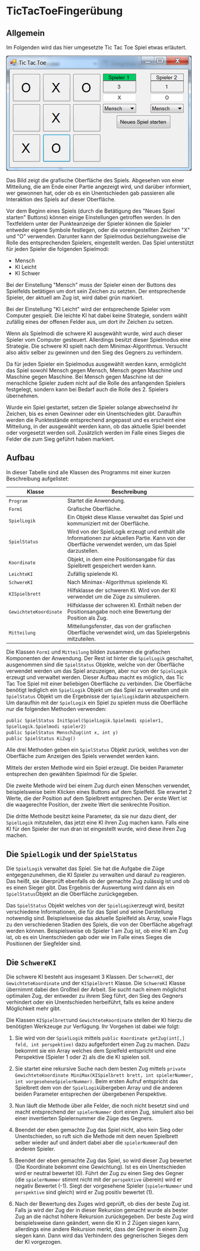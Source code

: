 # TicTacToeFingerübung

## Allgemein

Im Folgenden wird das hier umgesetzte Tic Tac Toe Spiel etwas erläutert.<p>
  
![Fenster](fenster.png)<p>

Das Bild zeigt die grafische Oberfläche des Spiels. Abgesehen von einer Mitteilung, die am Ende einer Partie angezeigt wird, und darüber informiert, wer gewonnen hat, oder ob es ein Unentschieden gab passieren alle Interaktion des Spiels auf dieser Oberfläche.
 
Vor dem Beginn eines Spiels (durch die Betätigung des "Neues Spiel starten" Buttons) können einige Einstellungen getroffen werden. In den Textfeldern unter der Punkteanzeige der Spieler können die Spieler entweder eigene Symbole festlegen, oder die voreingestellten Zeichen "X" und "O" verwenden. Darunter kann der Spielmodus beziehungsweise die Rolle des entsprechenden Spielers, eingestellt werden. Das Spiel unterstützt für jeden Spieler die folgenden Spielmodi:

- Mensch
- KI Leicht
- KI Schwer

Bei der Einstellung "Mensch" muss der Spieler einen der Buttons des Spielfelds betätigen um dort sein Zeichen zu setzten. Der entsprechende Spieler, der aktuell am Zug ist, wird dabei grün markiert.

Bei der Einstellung "KI Leicht" wird der entsprechende Spieler vom Computer gespielt. Die leichte KI hat dabei keine Strategie, sondern wählt zufällig eines der offenen Felder aus, um dort ihr Zeichen zu setzen.

Wenn als Spielmodi die schwere KI ausgewählt wurde, wird auch dieser Spieler vom Computer gesteuert. Allerdings besitzt dieser Spielmodus eine Strategie. Die schwere KI spielt nach dem Minimax-Algorithmus. Versucht also aktiv selber zu gewinnen und den Sieg des Gegners zu verhindern.

Da für jeden Spieler ein Spielmodus ausgewählt werden kann, ermöglicht das Spiel sowohl Mensch gegen Mensch, Mensch gegen Maschine und Maschine gegen Maschine. Bei Mensch gegen Maschine ist der menschliche Spieler zudem nicht auf die Rolle des anfangenden Spielers festgelegt, sondern kann bei Bedarf auch die Rolle des 2. Spielers übernehmen.

Wurde ein Spiel gestartet, setzen die Spieler solange abwechselnd ihr Zeichen, bis es einen Gewinner oder ein Unentschieden gibt. Daraufhin werden die Punktestände entsprechend angepasst und es erscheint eine Mitteilung, in der ausgewählt werden kann, ob das aktuelle Spiel beendet oder vorgesetzt werden soll. Zusätzlich werden im Falle eines Sieges die Felder die zum Sieg geführt haben markiert.

## Aufbau

In dieser Tabelle sind alle Klassen des Programms mit einer kurzen Beschreibung aufgelistet:

|Klasse|Beschreibung|
|---|---|
|`Program`|Startet die Anwendung.|
|`Form1`|Grafische Oberfläche.|
|`SpielLogik`|Ein Objekt diese Klasse verwaltet das Spiel und kommuniziert mit der Oberfläche.|
|`SpielStatus`|Wird von der SpielLogik erzeugt und enthält alle Informationen zur aktuellen Partie. Kann von der Oberfläche verwendet werden, um das Spiel darzustellen.|
|`Koordinate`|Objekt, in dem eine Positionsangabe für das Spielbrett gespeichert werden kann.|
|`LeichteKI`|Zufällig spielende KI.|
|`SchwereKI`|Nach Minimax-Algorithmus spielende KI.|
|`KISpielbrett`| Hilfsklasse der schweren KI. Wird von der KI verwendet um die Züge zu simulieren.|
|`GewichteteKoordinate`| Hilfsklasse der schweren KI. Enthält neben der Positionsangabe noch eine Bewertung der Position als Zug.|
|`Mitteilung`| Mitteilungsfenster, das von der grafischen Oberfläche verwendet wird, um das Spielergebnis mitzuteilen.|

Die Klassen `Form1` und `Mitteilung` bilden zusammen die grafischen Komponenten der Anwendung. Der Rest ist hinter die `SpielLogik` geschaltet, ausgenommen sind die `SpielStatus` Objekte, welche von der Oberfläche verwendet werden um das Spiel anzuzeigen, aber nur von der `SpielLogik` erzeugt und verwaltet werden. Dieser Aufbau macht es möglich, das Tic Tac Toe Spiel mit einer beliebigen Oberfläche zu verbinden. Die Oberfläche benötigt lediglich ein `SpielLogik` Objekt um das Spiel zu verwalten und ein `SpielStatus` Objekt um die Ergebnisse der `SpielLogik`darin abzuspeichern. Um daraufhin mit der `SpielLogik` ein Spiel zu spielen muss die Oberfläche nur die folgenden Methoden verwenden:
```
public SpielStatus InitSpiel(SpielLogik.Spielmodi spieler1, SpielLogik.Spielmodi spieler2)
public SpielStatus MenschZug(int x, int y)
public SpielStatus KiZug()
```
Alle drei Methoden geben ein `SpielStatus` Objekt zurück, welches von der Oberfläche zum Anzeigen des Spiels verwendet werden kann.

Mittels der ersten Methode wird ein Spiel erzeugt. Die beiden Parameter entsprechen den gewählten Spielmodi für die Spieler.

Die zweite Methode wird bei einem Zug durch einen Menschen verwendet, beispielsweise beim Klicken eines Buttons auf dem Spielfeld. Sie erwartet 2 Werte, die der Position auf dem Spielbrett entsprechen. Der erste Wert ist die waagerechte Position, der zweite Wert die senkrechte Position.

Die dritte Methode besitzt keine Parameter, da sie nur dazu dient, der `SpielLogik` mitzuteilen, das jetzt eine KI ihren Zug machen kann. Falls eine KI für den Spieler der nun dran ist eingestellt wurde, wird diese ihren Zug machen.

## Die `SpielLogik` und der `SpielStatus`

Die `SpielLogik` verwaltet das Spiel. Sie hat die Aufgabe die Züge entgegenzunehmen, die KI Spieler zu verwalten und darauf zu reagieren. Das heißt, sie überprüft ebenfalls ob der gemachte Zug zulässig ist und ob es einen Sieger gibt. Das Ergebnis der Auswertung wird dann als ein `SpielStatus`Objekt an die Oberfläche zurückgegeben.

Das `SpielStatus` Objekt welches von der `SpielLogik`erzeugt wird, besitzt verschiedene Informationen, die für das Spiel und seine Darstellung notwendig sind. Beispielsweise das aktuelle Spielfeld als Array, sowie Flags zu den verschiedenen Stadien des Spiels, die von der Oberfläche abgefragt werden können. Beispielsweise ob Spieler 1 am Zug ist, ob eine KI am Zug ist, ob es ein Unentschieden gab oder wie im Falle eines Sieges die Positionen der Siegfelder sind.

## Die `SchwereKI`

Die schwere KI besteht aus insgesamt 3 Klassen. Der `SchwereKI`, der `GewichteteKoordinate` und der `KISpielbrett` Klasse. Die `SchwereKI` Klasse übernimmt dabei den Großteil der Arbeit. Sie sucht nach einem möglichst optimalen Zug, der entweder zu ihrem Sieg führt, den Sieg des Gegners verhindert oder ein Unentschieden herbeiführt, falls es keine andere Möglichkeit mehr gibt.

Die Klassen `KISpielbrett`und `GewichteteKoordinate` stellen der KI hierzu die benötigten Werkzeuge zur Verfügung. Ihr Vorgehen ist dabei wie folgt:

1. Sie wird von der `SpielLogik` mittels `public Koordinate getZug(int[,] feld, int perspektive)` dazu aufgefordert einen Zug zu machen. Dazu bekommt sie ein Array welches dem Spielfeld entspricht und eine Perspektive (Spieler 1 oder 2) als die die KI spielen soll.

2. Sie startet eine rekursive Suche nach dem besten Zug mittels `private GewichteteKoordinate MiniMax(KISpielbrett brett, int spielerNummer, int vorgeseheneSpielerNummer)`. Beim ersten Aufruf entspricht das Spielbrett dem von der `SpielLogik`übergeben Array und die anderen beiden Parameter entsprechen der übergebenen Perspektive.

3. Nun läuft die Methode über alle Felder, die noch nicht besetzt sind und macht entsprechend der `spielerNummer` dort einen Zug, simuliert also bei einer invertierten Spielernummer die Züge des Gegners.

4. Beendet der eben gemachte Zug das Spiel nicht, also kein Sieg oder Unentschieden, so ruft sich die Methode mit dem neuen Spielbrett selber wieder auf und ändert dabei aber die `spielerNummer`auf den anderen Spieler.

5. Beendet der eben gemachte Zug das Spiel, so wird dieser Zug bewertet (Die Koordinate bekommt eine Gewichtung). Ist es ein Unentschieden wird er neutral bewertet (0). Führt der Zug zu einen Sieg des Gegner (die `spielerNummer` stimmt nicht mit der `perspektive` überein) wird er negativ Bewertet (-1). Siegt der vorgesehene Spieler (`spielerNummer` und `perspektive` sind gleich) wird er Zug positiv bewertet (1).

6. Nach der Bewertung des Zuges wird geprüft, ob dies der beste Zug ist. Falls ja wird der Zug der in dieser Rekursion gemacht wurde als bester Zug an die nächst höhere Rekursion zurückgegeben. Der beste Zug wird beispielsweise dann geändert, wenn die KI in 2 Zügen siegen kann, allerdings eine andere Rekursion merkt, dass der Gegner in einem Zug siegen kann. Dann wird das Verhindern des gegnerischen Sieges dem der KI vorgezogen.
